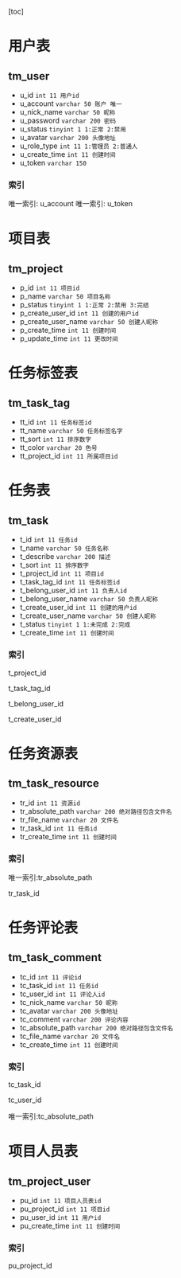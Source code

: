 [toc]

# 用户表

## tm_user

- u_id `int 11 用户id`
- u_account `varchar 50 账户 唯一`
- u_nick_name `varchar 50 昵称`
- u_password `varchar 200 密码`
- u_status `tinyint 1 1:正常 2:禁用`
- u_avatar `varchar 200 头像地址`
- u_role_type `int 11 1:管理员 2:普通人`
- u_create_time `int 11 创建时间`
- u_token `varchar 150`

### 索引

唯一索引: u_account
唯一索引: u_token

# 项目表

## tm_project

- p_id `int 11 项目id`
- p_name `varchar 50 项目名称`
- p_status `tinyint 1 1:正常 2:禁用 3:完结`
- p_create_user_id `int 11 创建的用户id`
- p_create_user_name `varchar 50 创建人昵称`
- p_create_time `int 11 创建时间`
- p_update_time `int 11 更改时间`

# 任务标签表

## tm_task_tag

- tt_id `int 11 任务标签id`
- tt_name `varchar 50 任务标签名字`
- tt_sort `int 11 排序数字`
- tt_color `varchar 20 色号`
- tt_project_id `int 11 所属项目id`

# 任务表

## tm_task

- t_id `int 11 任务id`
- t_name `varchar 50 任务名称`
- t_describe `varchar 200 描述`
- t_sort `int 11 排序数字`
- t_project_id `int 11 项目id`
- t_task_tag_id `int 11 任务标签id`
- t_belong_user_id `int 11 负责人id`
- t_belong_user_name `varchar 50 负责人昵称`
- t_create_user_id `int 11 创建的用户id`
- t_create_user_name `varchar 50 创建人昵称`
- t_status `tinyint 1 1:未完成 2:完成`
- t_create_time `int 11 创建时间`

### 索引

t_project_id

t_task_tag_id

t_belong_user_id

t_create_user_id

# 任务资源表

## tm_task_resource

- tr_id `int 11 资源id`
- tr_absolute_path `varchar 200 绝对路径包含文件名`
- tr_file_name `varchar 20 文件名`
- tr_task_id `int 11 任务id`
- tr_create_time `int 11 创建时间`

### 索引

唯一索引:tr_absolute_path

tr_task_id

# 任务评论表

## tm_task_comment

- tc_id `int 11 评论id`
- tc_task_id `int 11 任务id`
- tc_user_id `int 11 评论人id`
- tc_nick_name `varchar 50 昵称`
- tc_avatar `varchar 200 头像地址`
- tc_comment `varchar 200 评论内容`
- tc_absolute_path `varchar 200 绝对路径包含文件名`
- tc_file_name `varchar 20 文件名`
- tc_create_time `int 11 创建时间`

### 索引

tc_task_id

tc_user_id

唯一索引:tc_absolute_path

# 项目人员表

## tm_project_user

- pu_id `int 11 项目人员表id`
- pu_project_id `int 11 项目id`
- pu_user_id `int 11 用户id`
- pu_create_time `int 11 创建时间`

### 索引

pu_project_id

